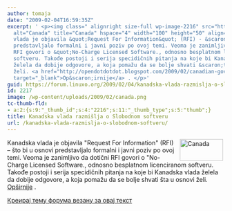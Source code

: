 ```yaml
---
author: tomaja
date: "2009-02-04T16:59:35Z"
excerpt: ' <p><img class=" alignright size-full wp-image-2216" src="https://linuxo.org/wp-content/uploads/2009/02/canada.png"
  alt="Canada" title="Canada" hspace="4" width="100" height="50" align="right" />Kanadska
  vlada je objavila &quot;Request For Information&quot; (RFI) - &scaron;to bi u osnovi
  predstavljalo formalni i javni poziv po ovoj temi. Veoma je zanimljivo da dotični
  RFI govori o &quot;No-Charge Licensed Software., odnosno besplatnom licenciranom
  softveru. Takođe postoji i serija specidičnih pitanja na koje bi Kanadska vlada
  želela da dobije odgovore, a koja pomažu da se bolje shvati &scaron;ta u osnovi
  želi. <a href="http://opendotdotdot.blogspot.com/2009/02/canadian-government-considers-open.html"
  target="_blank">Op&scaron;irnije</a> . </p>'
guid: https://forum.linuxo.org/2009/02/04/kanadska-vlada-razmislja-o-slobodnom-softveru/
id: 2217
image: /wp-content/uploads/2009/02/canada.png
tc-thumb-fld:
- a:2:{s:9:"_thumb_id";s:4:"2216";s:11:"_thumb_type";s:5:"thumb";}
title: Kanadska vlada razmišlja o Slobodnom softveru
url: /kanadska-vlada-razmislja-o-slobodnom-softveru/
---
```

<img class=" alignright size-full wp-image-2216" src="https://linuxo.org/wp-content/uploads/2009/02/canada.png" alt="Canada" title="Canada" hspace="4" width="100" height="50" align="right" />Kanadska vlada je objavila "Request For Information" (RFI) &#8211; &scaron;to bi u osnovi predstavljalo formalni i javni poziv po ovoj temi. Veoma je zanimljivo da dotični RFI govori o "No-Charge Licensed Software., odnosno besplatnom licenciranom softveru. Takođe postoji i serija specidičnih pitanja na koje bi Kanadska vlada želela da dobije odgovore, a koja pomažu da se bolje shvati &scaron;ta u osnovi želi. <a href="http://opendotdotdot.blogspot.com/2009/02/canadian-government-considers-open.html" target="_blank">Op&scaron;irnije</a> . 

<!--break-->

[Креирај тему форума везану за овај текст](https://linuxo.org/nova-tema-na-forumu/?se_pid=2217)